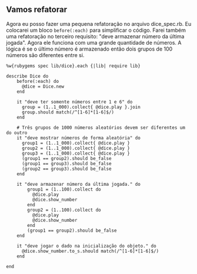 ## Vamos refatorar

Agora eu posso fazer uma pequena refatoração no arquivo dice_spec.rb. Eu colocarei um bloco `before(:each)` para simplificar o código. Farei também uma refatoração no terceiro requisito: "deve armazenar número da última jogada". Agora ele funciona com uma grande quantidade de números. A lógica é se o último número é armazenado então dois grupos de 100 números são diferentes entre si.

	%w{rubygems spec lib/dice}.each {|lib| require lib}

	describe Dice do 
		before(:each) do
		  @dice = Dice.new
		end

		it "deve ter somente números entre 1 e 6" do 
		  group = (1..1_000).collect{ @dice.play }.join
		  group.should match(/^[1-6]*[1-6]$/)
		end

		# Três grupos de 1000 números aleatórios devem ser diferentes um do outro
		it "deve mostrar números de forma aleatória" do  
		  group1 = (1..1_000).collect{ @dice.play }
		  group2 = (1..1_000).collect{ @dice.play }
		  group3 = (1..1_000).collect{ @dice.play }
		  (group1 == group2).should be_false
		  (group1 == group3).should be_false
		  (group2 == group3).should be_false
		end

		it "deve armazenar número da última jogada." do 
			group1 = (1..100).collect do 
			  @dice.play 
			  @dice.show_number 
			end
			group2 = (1..100).collect do 
			  @dice.play
			  @dice.show_number 
			end	
			(group1 == group2).should be_false
		end
	
		it "deve jogar o dado na inicialização do objeto." do
		  @dice.show_number.to_s.should match(/^[1-6]*[1-6]$/)
		end

	end
